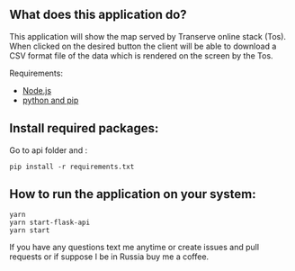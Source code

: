 ## What does this application do?

This application will show the map served by Transerve online stack (Tos). When clicked on the desired button the client will be able to download a CSV format file of the data which is rendered on the screen by the Tos.


Requirements:
- [Node.js](https://nodejs.org/en/)
- [python and pip](https://www.python.org/)

## Install required packages:
Go to api folder and :
```
pip install -r requirements.txt
```

## How to run the application on your system:
```
yarn 
yarn start-flask-api
yarn start
```

If you have any questions text me anytime or create issues and pull requests or if suppose I be in Russia buy me a coffee.

